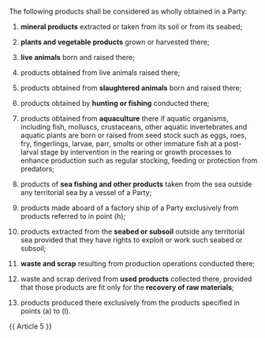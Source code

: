 The following products shall be considered as wholly obtained in a Party:

1. **mineral products** extracted or taken from its soil or from its seabed;

2. **plants and vegetable products** grown or harvested there;

3. **live animals** born and raised there;

4. products obtained from live animals raised there;

5. products obtained from **slaughtered animals** born and raised there;

6. products obtained by **hunting or fishing** conducted there;

7. products obtained from **aquaculture** there if aquatic organisms, including fish, molluscs, crustaceans, other aquatic invertebrates and aquatic plants are born or raised from seed stock such as eggs, roes, fry, fingerlings, larvae, parr, smolts or other immature fish at a post-larval stage by intervention in the rearing or growth processes to enhance production such as regular stocking, feeding or protection from predators;

8. products of **sea fishing and other products** taken from the sea outside any territorial sea by a vessel of a Party;

9. products made aboard of a factory ship of a Party exclusively from products referred to in point (h);

10. products extracted from the **seabed or subsoil** outside any territorial sea provided that they have rights to exploit or work such seabed or subsoil;

11. **waste and scrap** resulting from production operations conducted there;

12. waste and scrap derived from **used products** collected there, provided that those products are fit only for the **recovery of raw materials**;

13. products produced there exclusively from the products specified in points (a) to (l).

{{ Article 5 }}
